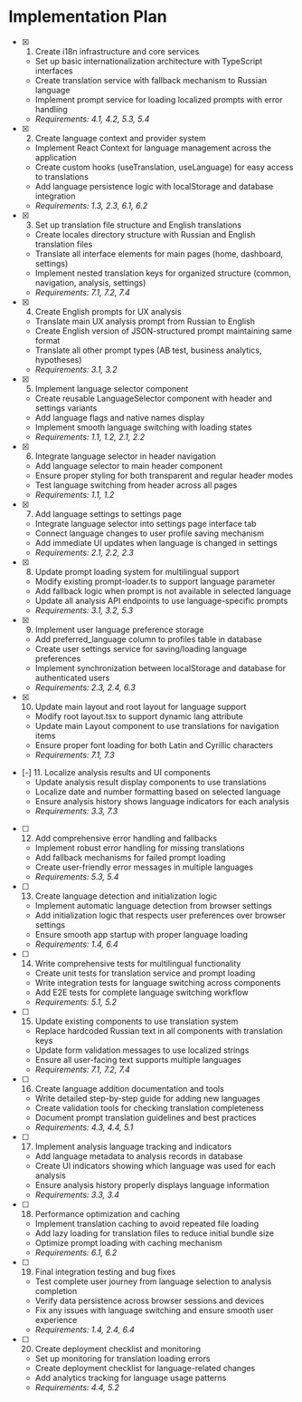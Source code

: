 # Implementation Plan

- [x] 1. Create i18n infrastructure and core services
  - Set up basic internationalization architecture with TypeScript interfaces
  - Create translation service with fallback mechanism to Russian language
  - Implement prompt service for loading localized prompts with error handling
  - _Requirements: 4.1, 4.2, 5.3, 5.4_

- [x] 2. Create language context and provider system
  - Implement React Context for language management across the application
  - Create custom hooks (useTranslation, useLanguage) for easy access to translations
  - Add language persistence logic with localStorage and database integration
  - _Requirements: 1.3, 2.3, 6.1, 6.2_

- [x] 3. Set up translation file structure and English translations
  - Create locales directory structure with Russian and English translation files
  - Translate all interface elements for main pages (home, dashboard, settings)
  - Implement nested translation keys for organized structure (common, navigation, analysis, settings)
  - _Requirements: 7.1, 7.2, 7.4_

- [x] 4. Create English prompts for UX analysis
  - Translate main UX analysis prompt from Russian to English
  - Create English version of JSON-structured prompt maintaining same format
  - Translate all other prompt types (AB test, business analytics, hypotheses)
  - _Requirements: 3.1, 3.2_

- [x] 5. Implement language selector component
  - Create reusable LanguageSelector component with header and settings variants
  - Add language flags and native names display
  - Implement smooth language switching with loading states
  - _Requirements: 1.1, 1.2, 2.1, 2.2_

- [x] 6. Integrate language selector in header navigation
  - Add language selector to main header component
  - Ensure proper styling for both transparent and regular header modes
  - Test language switching from header across all pages
  - _Requirements: 1.1, 1.2_

- [x] 7. Add language settings to settings page
  - Integrate language selector into settings page interface tab
  - Connect language changes to user profile saving mechanism
  - Add immediate UI updates when language is changed in settings
  - _Requirements: 2.1, 2.2, 2.3_

- [x] 8. Update prompt loading system for multilingual support
  - Modify existing prompt-loader.ts to support language parameter
  - Add fallback logic when prompt is not available in selected language
  - Update all analysis API endpoints to use language-specific prompts
  - _Requirements: 3.1, 3.2, 5.3_

- [x] 9. Implement user language preference storage
  - Add preferred_language column to profiles table in database
  - Create user settings service for saving/loading language preferences
  - Implement synchronization between localStorage and database for authenticated users
  - _Requirements: 2.3, 2.4, 6.3_

- [x] 10. Update main layout and root layout for language support
  - Modify root layout.tsx to support dynamic lang attribute
  - Update main Layout component to use translations for navigation items
  - Ensure proper font loading for both Latin and Cyrillic characters
  - _Requirements: 7.1, 7.3_

- [-] 11. Localize analysis results and UI components
  - Update analysis result display components to use translations
  - Localize date and number formatting based on selected language
  - Ensure analysis history shows language indicators for each analysis
  - _Requirements: 3.3, 7.3_

- [ ] 12. Add comprehensive error handling and fallbacks
  - Implement robust error handling for missing translations
  - Add fallback mechanisms for failed prompt loading
  - Create user-friendly error messages in multiple languages
  - _Requirements: 5.3, 5.4_

- [ ] 13. Create language detection and initialization logic
  - Implement automatic language detection from browser settings
  - Add initialization logic that respects user preferences over browser settings
  - Ensure smooth app startup with proper language loading
  - _Requirements: 1.4, 6.4_

- [ ] 14. Write comprehensive tests for multilingual functionality
  - Create unit tests for translation service and prompt loading
  - Write integration tests for language switching across components
  - Add E2E tests for complete language switching workflow
  - _Requirements: 5.1, 5.2_

- [ ] 15. Update existing components to use translation system
  - Replace hardcoded Russian text in all components with translation keys
  - Update form validation messages to use localized strings
  - Ensure all user-facing text supports multiple languages
  - _Requirements: 7.1, 7.2, 7.4_

- [ ] 16. Create language addition documentation and tools
  - Write detailed step-by-step guide for adding new languages
  - Create validation tools for checking translation completeness
  - Document prompt translation guidelines and best practices
  - _Requirements: 4.3, 4.4, 5.1_

- [ ] 17. Implement analysis language tracking and indicators
  - Add language metadata to analysis records in database
  - Create UI indicators showing which language was used for each analysis
  - Ensure analysis history properly displays language information
  - _Requirements: 3.3, 3.4_

- [ ] 18. Performance optimization and caching
  - Implement translation caching to avoid repeated file loading
  - Add lazy loading for translation files to reduce initial bundle size
  - Optimize prompt loading with caching mechanism
  - _Requirements: 6.1, 6.2_

- [ ] 19. Final integration testing and bug fixes
  - Test complete user journey from language selection to analysis completion
  - Verify data persistence across browser sessions and devices
  - Fix any issues with language switching and ensure smooth user experience
  - _Requirements: 1.4, 2.4, 6.4_

- [ ] 20. Create deployment checklist and monitoring
  - Set up monitoring for translation loading errors
  - Create deployment checklist for language-related changes
  - Add analytics tracking for language usage patterns
  - _Requirements: 4.4, 5.2_